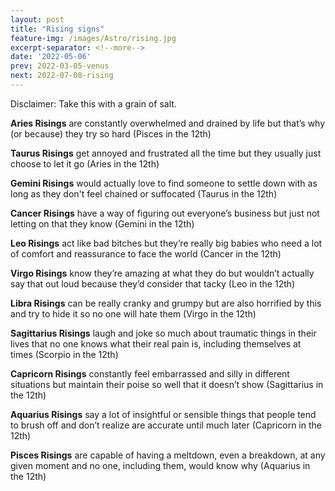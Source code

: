 ```yaml
---
layout: post
title: "Rising signs"
feature-img: /images/Astro/rising.jpg
excerpt-separator: <!--more-->
date: '2022-05-06'
prev: 2022-03-05-venus
next: 2022-07-08-rising
---
```

Disclaimer: Take this with a grain of salt. 

**Aries Risings** are constantly overwhelmed and drained by life but that’s why (or because) they try so hard (Pisces in the 12th)

**Taurus Risings** get annoyed and frustrated all the time but they usually just choose to let it go (Aries in the 12th)

**Gemini Risings** would actually love to find someone to settle down with as long as they don't feel chained or suffocated (Taurus in the 12th)

**Cancer Risings** have a way of figuring out everyone’s business but just not letting on that they know (Gemini in the 12th)

**Leo Risings** act like bad bitches but they’re really big babies who need a lot of comfort and reassurance to face the world (Cancer in the 12th)

**Virgo Risings** know they’re amazing at what they do but wouldn’t actually say that out loud because they’d consider that tacky (Leo in the 12th)

**Libra Risings** can be really cranky and grumpy but are also horrified by this and try to hide it so no one will hate them (Virgo in the 12th)

**Sagittarius Risings** laugh and joke so much about traumatic things in their lives that no one knows what their real pain is, including themselves at times (Scorpio in the 12th)

**Capricorn Risings** constantly feel embarrassed and silly in different situations but maintain their poise so well that it doesn’t show (Sagittarius in the 12th)

**Aquarius Risings** say a lot of insightful or sensible things that people tend to brush off and don’t realize are accurate until much later (Capricorn in the 12th)

**Pisces Risings** are capable of having a meltdown, even a breakdown, at any given moment and no one, including them, would know why (Aquarius in the 12th)